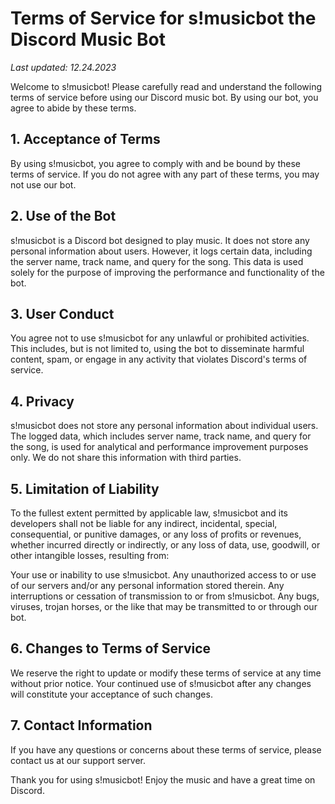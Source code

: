 # Terms of Service for s!musicbot the Discord Music Bot

*Last updated: 12.24.2023*

Welcome to s!musicbot! Please carefully read and understand the following terms of service before using our Discord music bot. By using our bot, you agree to abide by these terms.

## 1. Acceptance of Terms

By using s!musicbot, you agree to comply with and be bound by these terms of service. If you do not agree with any part of these terms, you may not use our bot.

## 2. Use of the Bot

s!musicbot is a Discord bot designed to play music. It does not store any personal information about users. However, it logs certain data, including the server name, track name, and query for the song. This data is used solely for the purpose of improving the performance and functionality of the bot.

## 3. User Conduct

You agree not to use s!musicbot for any unlawful or prohibited activities. This includes, but is not limited to, using the bot to disseminate harmful content, spam, or engage in any activity that violates Discord's terms of service.

## 4. Privacy

s!musicbot does not store any personal information about individual users. The logged data, which includes server name, track name, and query for the song, is used for analytical and performance improvement purposes only. We do not share this information with third parties.

## 5. Limitation of Liability

To the fullest extent permitted by applicable law, s!musicbot and its developers shall not be liable for any indirect, incidental, special, consequential, or punitive damages, or any loss of profits or revenues, whether incurred directly or indirectly, or any loss of data, use, goodwill, or other intangible losses, resulting from:

Your use or inability to use s!musicbot.
Any unauthorized access to or use of our servers and/or any personal information stored therein.
Any interruptions or cessation of transmission to or from s!musicbot.
Any bugs, viruses, trojan horses, or the like that may be transmitted to or through our bot.

## 6. Changes to Terms of Service

We reserve the right to update or modify these terms of service at any time without prior notice. Your continued use of s!musicbot after any changes will constitute your acceptance of such changes.

## 7. Contact Information

If you have any questions or concerns about these terms of service, please contact us at our support server.

Thank you for using s!musicbot! Enjoy the music and have a great time on Discord.
